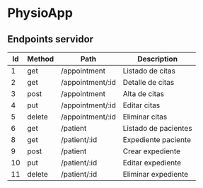# PhysioApp

## Endpoints servidor

| Id | Method | Path | Description |
|----|--------|------|-------------|
| 1 | get | /appointment | Listado de citas|
| 2 | get | /appointment/:id | Detalle de citas|
| 3 | post | /appointment | Alta de citas|
| 4 | put | /appointment/:id| Editar citas|
| 5 | delete | /appointment/:id| Eliminar citas|
| 6 | get | /patient | Listado de pacientes|
| 8 | get | /patient/:id | Expediente paciente|
| 9 | post | /patient | Crear expediente|
| 10 | put | /patient/:id | Editar expediente|
| 11 | delete | /patient/:id | Eliminar expediente|

